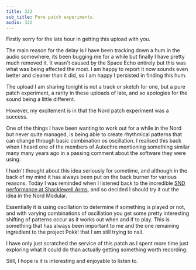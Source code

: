 ```yaml
---
title: 322
sub_title: Pure patch experiments.
audio: 322
---
```


Firstly sorry for the late hour in getting this upload with you.

The main reason for the delay is I have been tracking down a hum in the audio somewhere, its been bugging me for a while but finally I have pretty much removed it. It wasn't caused by the Space Echo entirely but this was what was being affected the most. I am happy to report it now sounds even better and cleaner than it did, so I am happy I persisted in finding this hum.

The upload I am sharing tonight is not a track or sketch for one, but a pure patch experiment, a rarity in these uploads of late, and so apologies for the sound being a little different.

However, my excitement is in that the Nord patch experiment was a success.

One of the things I have been wanting to work out for a while in the Nord but never quite managed, is being able to create rhythmical patterns that can change through basic combination os oscillation. I realised this back when I heard one of the members of Autechre mentioning something similar many many years ago in a passing comment about the software they were using.

I hadn't thought about this idea seriously for sometime, and although in the back of my mind it has always been put on the back burner for various reasons. Today I was reminded when I listened back to the incredible <a href="https://soundcloud.com/minidisk/snd-at-the-shacklewell-arms" title="SND performance at Shacklewell Arms">SND performance at Shacklewell Arms</a>, and so decided I should try it out the idea in the Nord Modular.

Essentially it is using oscillation to determine if something is played or not, and with varying combinations of oscillation you get some pretty interesting shifting of patterns occur as it works out when and if to play. This is something that has always been important to me and the one remaining ingredient to the project Pokk! that I am still trying to nail.

I have only just scratched the service of this patch as I spent more time just exploring what it could do than actually getting something worth recording.

Still, I hope is it is interesting and enjoyable to listen to.